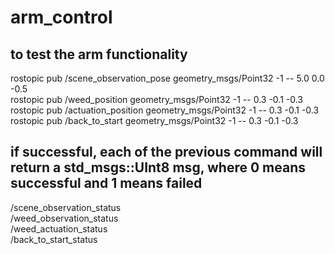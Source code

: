 # arm_control

## to test the arm functionality
rostopic pub /scene_observation_pose geometry_msgs/Point32 -1 -- 5.0 0.0 -0.5  <br />
rostopic pub /weed_position geometry_msgs/Point32 -1 -- 0.3 -0.1 -0.3  <br />
rostopic pub /actuation_position geometry_msgs/Point32 -1 -- 0.3 -0.1 -0.3  <br />
rostopic pub /back_to_start geometry_msgs/Point32 -1 -- 0.3 -0.1 -0.3  <br />

## if successful, each of the previous command will return a std_msgs::UInt8 msg, where 0 means successful and 1 means failed
/scene_observation_status  <br />
/weed_observation_status  <br />
/weed_actuation_status  <br />
/back_to_start_status  <br />